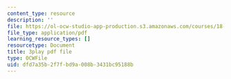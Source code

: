```yaml
---
content_type: resource
description: ''
file: https://ol-ocw-studio-app-production.s3.amazonaws.com/courses/18-02-multivariable-calculus-fall-2007/dfd7a35b2f7fbd9a008b3431bc95188b_0D4BbCa4gHo.pdf
file_type: application/pdf
learning_resource_types: []
resourcetype: Document
title: 3play pdf file
type: OCWFile
uid: dfd7a35b-2f7f-bd9a-008b-3431bc95188b
---
```

